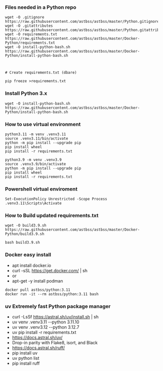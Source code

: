 ### Files needed in a Python repo
```
wget -O .gitignore https://raw.githubusercontent.com/astbss/astbss/master/Python.gitignore
wget -O .gitattributes https://raw.githubusercontent.com/astbss/astbss/master/Python.gitattributes
wget -O requirements.txt https://raw.githubusercontent.com/astbss/astbss/master/Docker-Python/requirements.txt
wget -O install-python-bash.sh https://raw.githubusercontent.com/astbss/astbss/master/Docker-Python/install-python-bash.sh



# Create requirements.txt (dbare)

pip freeze >requirements.txt
```

### Install Python 3.x
```
wget -O install-python-bash.sh https://raw.githubusercontent.com/astbss/astbss/master/Docker-Python/install-python-bash.sh
```

### How to use virtual environment 
```
python3.11 -m venv .venv3.11
source .venv3.11/bin/activate
python -m pip install --upgrade pip
pip install wheel
pip install -r requirements.txt
```

```
python3.9 -m venv .venv3.9
source .venv3.9/bin/activate
python -m pip install --upgrade pip
pip install wheel
pip install -r requirements.txt
```

### Powershell virtual enviroment
```
Set-ExecutionPolicy Unrestricted -Scope Process
.venv3.11\Scripts\Activate
```

### How to Build updated requirements.txt
```
wget -O build3.9.sh https://raw.githubusercontent.com/astbss/astbss/master/Docker-Python/build3.9.sh

bash build3.9.sh
```

### Docker easy install
- apt  install docker.io
- curl -sSL https://get.docker.com/ | sh
- or
- apt-get -y install podman

```
docker pull astbss/python:3.11
docker run -it --rm astbss/python:3.11 bash
```

### uv Extremely fast Python package manager
- curl -LsSf https://astral.sh/uv/install.sh | sh
- uv venv .venv3.11 --python 3.11.10
- uv venv .venv3.12 --python 3.12.7
- uv pip install -r requirements.txt
- https://docs.astral.sh/uv/
- Drop-in parity with Flake8, isort, and Black
- https://docs.astral.sh/ruff/
- pip install uv
- uv python list
- pip install ruff
